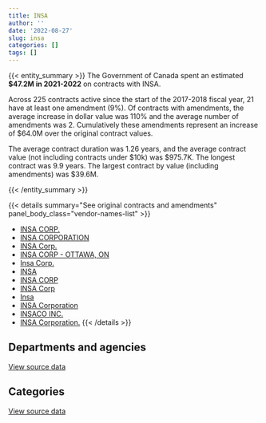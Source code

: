 ```yaml
---
title: INSA
author: ''
date: '2022-08-27'
slug: insa
categories: []
tags: []
---
```


<script src="/rmarkdown-libs/htmlwidgets/htmlwidgets.js"></script>
<link href="/rmarkdown-libs/datatables-css/datatables-crosstalk.css" rel="stylesheet" />
<script src="/rmarkdown-libs/datatables-binding/datatables.js"></script>
<script src="/rmarkdown-libs/jquery/jquery-3.6.0.min.js"></script>
<link href="/rmarkdown-libs/dt-core-bootstrap/css/dataTables.bootstrap.min.css" rel="stylesheet" />
<link href="/rmarkdown-libs/dt-core-bootstrap/css/dataTables.bootstrap.extra.css" rel="stylesheet" />
<script src="/rmarkdown-libs/dt-core-bootstrap/js/jquery.dataTables.min.js"></script>
<script src="/rmarkdown-libs/dt-core-bootstrap/js/dataTables.bootstrap.min.js"></script>
<link href="/rmarkdown-libs/crosstalk/css/crosstalk.min.css" rel="stylesheet" />
<script src="/rmarkdown-libs/crosstalk/js/crosstalk.min.js"></script>
<script src="/rmarkdown-libs/htmlwidgets/htmlwidgets.js"></script>
<link href="/rmarkdown-libs/datatables-css/datatables-crosstalk.css" rel="stylesheet" />
<script src="/rmarkdown-libs/datatables-binding/datatables.js"></script>
<script src="/rmarkdown-libs/jquery/jquery-3.6.0.min.js"></script>
<link href="/rmarkdown-libs/dt-core-bootstrap/css/dataTables.bootstrap.min.css" rel="stylesheet" />
<link href="/rmarkdown-libs/dt-core-bootstrap/css/dataTables.bootstrap.extra.css" rel="stylesheet" />
<script src="/rmarkdown-libs/dt-core-bootstrap/js/jquery.dataTables.min.js"></script>
<script src="/rmarkdown-libs/dt-core-bootstrap/js/dataTables.bootstrap.min.js"></script>
<link href="/rmarkdown-libs/crosstalk/css/crosstalk.min.css" rel="stylesheet" />
<script src="/rmarkdown-libs/crosstalk/js/crosstalk.min.js"></script>

{{< entity_summary >}}
The Government of Canada spent an estimated **\$47.2M in 2021-2022** on contracts with INSA.

Across 225 contracts active since the start of the 2017-2018 fiscal year, 21 have at least one amendment (9%). Of contracts with amendments, the average increase in dollar value was 110% and the average number of amendments was 2. Cumulatively these amendments represent an increase of \$64.0M over the original contract values.

The average contract duration was 1.26 years, and the average contract value (not including contracts under \$10k) was \$975.7K. The longest contract was 9.9 years. The largest contract by value (including amendments) was \$39.6M.

{{< /entity_summary >}}

{{< details summary="See original contracts and amendments" panel_body_class="vendor-names-list" >}}
- [INSA CORP.](https://search.open.canada.ca/en/ct/?sort=contract_value_f%20desc&page=1&search_text=%22INSA%20CORP.%22)
- [INSA CORPORATION](https://search.open.canada.ca/en/ct/?sort=contract_value_f%20desc&page=1&search_text=%22INSA%20CORPORATION%22)
- [INSA Corp.](https://search.open.canada.ca/en/ct/?sort=contract_value_f%20desc&page=1&search_text=%22INSA%20Corp.%22)
- [INSA CORP - OTTAWA, ON](https://search.open.canada.ca/en/ct/?sort=contract_value_f%20desc&page=1&search_text=%22INSA%20CORP%20-%20OTTAWA%2c%20ON%22)
- [Insa Corp.](https://search.open.canada.ca/en/ct/?sort=contract_value_f%20desc&page=1&search_text=%22Insa%20Corp.%22)
- [INSA](https://search.open.canada.ca/en/ct/?sort=contract_value_f%20desc&page=1&search_text=%22INSA%22)
- [INSA CORP](https://search.open.canada.ca/en/ct/?sort=contract_value_f%20desc&page=1&search_text=%22INSA%20CORP%22)
- [INSA Corp](https://search.open.canada.ca/en/ct/?sort=contract_value_f%20desc&page=1&search_text=%22INSA%20Corp%22)
- [Insa](https://search.open.canada.ca/en/ct/?sort=contract_value_f%20desc&page=1&search_text=%22Insa%22)
- [INSA Corporation](https://search.open.canada.ca/en/ct/?sort=contract_value_f%20desc&page=1&search_text=%22INSA%20Corporation%22)
- [INSACO INC.](https://search.open.canada.ca/en/ct/?sort=contract_value_f%20desc&page=1&search_text=%22INSACO%20INC.%22)
- [INSA Corporation.](https://search.open.canada.ca/en/ct/?sort=contract_value_f%20desc&page=1&search_text=%22INSA%20Corporation.%22)
{{< /details >}}

## Departments and agencies

<div id="htmlwidget-1" style="width:100%;height:auto;" class="datatables html-widget"></div>
<script type="application/json" data-for="htmlwidget-1">{"x":{"style":"bootstrap","filter":"none","vertical":false,"data":[["<a href=\"/departments/aafc-aac/\">Agriculture and Agri-Food Canada<\/a>","<a href=\"/departments/cbsa-asfc/\">Canada Border Services Agency<\/a>","<a href=\"/departments/cfia-acia/\">Canadian Food Inspection Agency<\/a>","<a href=\"/departments/cic/\">Immigration, Refugees and Citizenship Canada<\/a>","<a href=\"/departments/cihr-irsc/\">Canadian Institutes of Health Research<\/a>","<a href=\"/departments/cra-arc/\">Canada Revenue Agency<\/a>","<a href=\"/departments/cta-otc/\">Canadian Transportation Agency<\/a>","<a href=\"/departments/dfo-mpo/\">Fisheries and Oceans Canada<\/a>","<a href=\"/departments/dnd-mdn/\">National Defence<\/a>","<a href=\"/departments/elections/\">Elections Canada<\/a>","<a href=\"/departments/esdc-edsc/\">Employment and Social Development Canada<\/a>","<a href=\"/departments/fcac-acfc/\">Financial Consumer Agency of Canada<\/a>","<a href=\"/departments/fja-cmf/\">Office of the Commissioner for Federal Judicial Affairs Canada<\/a>","<a href=\"/departments/hc-sc/\">Health Canada<\/a>","<a href=\"/departments/ic/\">Innovation, Science and Economic Development Canada<\/a>","<a href=\"/departments/nrc-cnrc/\">National Research Council Canada<\/a>","<a href=\"/departments/nserc-crsng/\">Natural Sciences and Engineering Research Council of Canada<\/a>","<a href=\"/departments/oag-bvg/\">Office of the Auditor General of Canada<\/a>","<a href=\"/departments/ocol-clo/\">Office of the Commissioner of Official Languages<\/a>","<a href=\"/departments/pwgsc-tpsgc/\">Public Services and Procurement Canada<\/a>","<a href=\"/departments/rcmp-grc/\">Royal Canadian Mounted Police<\/a>","<a href=\"/departments/ssc-spc/\">Shared Services Canada<\/a>","<a href=\"/departments/statcan/\">Statistics Canada<\/a>","<a href=\"/departments/tbs-sct/\">Treasury Board of Canada Secretariat<\/a>","<a href=\"/departments/tc/\">Transport Canada<\/a>","<a href=\"/departments/vac-acc/\">Veterans Affairs Canada<\/a>"],[2321.23,null,null,null,null,null,null,164878.07,249556.6,211203.95,null,null,null,90344.01,94099.04,23072.44,4419.82,70085.72,15675.03,6807.99,null,14386886.94,14065.46,88724.55,null,null],[43810.86,null,null,null,null,4152.31,9931.37,null,457766.35,58737.06,null,158194.78,null,null,22868.78,8884.68,6364.53,64708.27,14863.9,149446.13,19520.91,26728585.15,201615.75,null,null,null],[8031.26,166771.48,2143.52,9844.33,5040.96,11030.9,45875.86,155788.89,345160.75,115982.89,null,null,null,null,71911.81,2558.44,null,40367.7,12260.47,49887.04,788582.76,40979113.22,367938.56,182325.42,31639.39,10412.26],[16873.65,184450.95,78238.39,40035.15,49807.65,null,6595.02,244343.54,51760.36,61933.92,19671.43,24524.59,50194,14021.2,34745.26,9146.44,null,46926.22,20153.5,105059.84,7305.03,45770813.96,156677.8,173111.19,29391.68,7032.33]],"container":"<table class=\"table table-striped table-hover row-border order-column display\">\n  <thead>\n    <tr>\n      <th>Department<\/th>\n      <th>2018-2019<\/th>\n      <th>2019-2020<\/th>\n      <th>2020-2021<\/th>\n      <th>2021-2022<\/th>\n    <\/tr>\n  <\/thead>\n<\/table>","options":{"order":[[4,"desc"]],"pageLength":10,"autoWidth":true,"columnDefs":[{"targets":1,"render":"function(data, type, row, meta) {\n    return type !== 'display' ? data : DTWidget.formatCurrency(data, \"$\", 2, 3, \",\", \".\", true, null);\n  }"},{"targets":2,"render":"function(data, type, row, meta) {\n    return type !== 'display' ? data : DTWidget.formatCurrency(data, \"$\", 2, 3, \",\", \".\", true, null);\n  }"},{"targets":3,"render":"function(data, type, row, meta) {\n    return type !== 'display' ? data : DTWidget.formatCurrency(data, \"$\", 2, 3, \",\", \".\", true, null);\n  }"},{"targets":4,"render":"function(data, type, row, meta) {\n    return type !== 'display' ? data : DTWidget.formatCurrency(data, \"$\", 2, 3, \",\", \".\", true, null);\n  }"},{"width":"16%","targets":[1,2,3,4]},{"className":"dt-right","targets":[1,2,3,4]}],"orderClasses":false}},"evals":["options.columnDefs.0.render","options.columnDefs.1.render","options.columnDefs.2.render","options.columnDefs.3.render"],"jsHooks":[]}</script>
<p class="text-right">
<a href="https://github.com/GoC-Spending/contracts-data/tree/main/data/out/vendors/insa/summary_by_fiscal_year_by_department.csv" class="source-data-link btn btn-link">View source data</a>
</p>

## Categories

<div id="htmlwidget-2" style="width:100%;height:auto;" class="datatables html-widget"></div>
<script type="application/json" data-for="htmlwidget-2">{"x":{"style":"bootstrap","filter":"none","vertical":false,"data":[["<a href=\"/categories/0_other/\">(Other)<\/a>","<a href=\"/categories/1_facilities_and_construction/\">Facilities and construction<\/a>","<a href=\"/categories/11_defence/\">Defence<\/a>","<a href=\"/categories/3_information_technology/\">Information technology<\/a>","<a href=\"/categories/5_transportation_and_logistics/\">Transportation and logistics<\/a>","<a href=\"/categories/6_industrial_products_and_services/\">Industrial products and services<\/a>","<a href=\"/categories/8_security_and_protection/\">Security and protection<\/a>","<a href=\"/categories/9_human_capital/\">Human capital<\/a>"],[null,null,249556.6,15083295.87,15055.44,21529.76,52703.18,null],[null,null,457766.35,26503585.95,null,null,null,988098.53],[173448.06,11783.58,345160.75,41862034.71,null,null,null,1010240.8],[39712.01,7305.03,51760.36,46093794.9,null,null,null,1010240.8]],"container":"<table class=\"table table-striped table-hover row-border order-column display\">\n  <thead>\n    <tr>\n      <th>Category<\/th>\n      <th>2018-2019<\/th>\n      <th>2019-2020<\/th>\n      <th>2020-2021<\/th>\n      <th>2021-2022<\/th>\n    <\/tr>\n  <\/thead>\n<\/table>","options":{"order":[[4,"desc"]],"dom":"t","pageLength":30,"autoWidth":true,"columnDefs":[{"targets":1,"render":"function(data, type, row, meta) {\n    return type !== 'display' ? data : DTWidget.formatCurrency(data, \"$\", 2, 3, \",\", \".\", true, null);\n  }"},{"targets":2,"render":"function(data, type, row, meta) {\n    return type !== 'display' ? data : DTWidget.formatCurrency(data, \"$\", 2, 3, \",\", \".\", true, null);\n  }"},{"targets":3,"render":"function(data, type, row, meta) {\n    return type !== 'display' ? data : DTWidget.formatCurrency(data, \"$\", 2, 3, \",\", \".\", true, null);\n  }"},{"targets":4,"render":"function(data, type, row, meta) {\n    return type !== 'display' ? data : DTWidget.formatCurrency(data, \"$\", 2, 3, \",\", \".\", true, null);\n  }"},{"width":"16%","targets":[1,2,3,4]},{"className":"dt-right","targets":[1,2,3,4]}],"orderClasses":false,"lengthMenu":[10,25,30,50,100]}},"evals":["options.columnDefs.0.render","options.columnDefs.1.render","options.columnDefs.2.render","options.columnDefs.3.render"],"jsHooks":[]}</script>
<p class="text-right">
<a href="https://github.com/GoC-Spending/contracts-data/tree/main/data/out/vendors/insa/summary_by_fiscal_year_by_category.csv" class="source-data-link btn btn-link">View source data</a>
</p>
